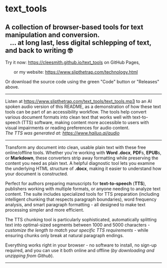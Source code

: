 # text_tools

## A collection of browser-based tools for text manipulation and conversion. <br>&nbsp;&nbsp;&nbsp;... at long last, less digital schlepping of text, and back to writing 🤓

Try it now: https://cleesmith.github.io/text_tools on GitHub Pages,

&nbsp;&nbsp;&nbsp;&nbsp;&nbsp;&nbsp;&nbsp;or my website: https://www.slipthetrap.com/technology.html

Or download the source code using the green "Code" button or "Releases" above.

---


Listen at https://www.slipthetrap.com/text_tools/text_tools.mp3 
to an AI spoken audio version of this README, as a demonstration of how these text tools can be part of an accessibility workflow. The tools help convert various document formats into clean text that works well with text-to-speech (TTS) software, making content more accessible to users with visual impairments or reading preferences for audio content.
<br>
*The TTS was generated at: https://www.hailuo.ai/audio*

---

Transform any document into clean, usable plain text with these free
online/offline tools. Whether you're working with **Word .docx**, **PDF**s, **EPUB**s,
or **Markdown**, these converters strip away formatting while preserving
the content you need as plain text. A helpful diagnostic tool lets
you examine the underlying HTML structure of **.docx**, making it easier
to understand how your document is constructed.

Perfect for authors preparing manuscripts for **text-to-speech**
(**TTS**), publishers working with multiple formats, or anyone needing to
analyze text content. The suite includes specialized tools for TTS
preparation (including intelligent chunking that respects paragraph
boundaries), word frequency analysis, and smart paragraph
formatting - all designed to make text processing simpler and more
efficient.

The TTS chunking tool is particularly sophisticated, automatically
splitting text into optimal-sized segments between 1000 and 5000
characters - *customize the length to match your specific TTS
requirements* - while ensuring chunks only break at natural paragraph
endings.

Everything works right in your browser - no software to install, no
sign-up required, and you can use it both online and offline
(*by downloading and unzipping from Github*).

---

